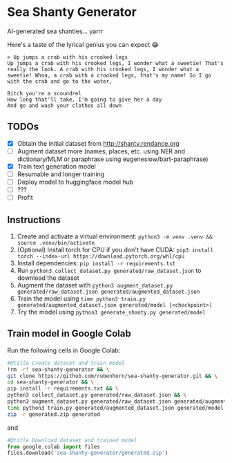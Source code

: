 # Sea Shanty Generator
AI-generated sea shanties... yarrr

Here's a taste of the lyrical genius you can expect 😂
```
> Up jumps a crab with his crooked legs
Up jumps a crab with his crooked legs, I wonder what a sweetie! That's really the look. A crab with his crooked legs, I wonder what a sweetie! Whoa, a crab with a crooked legs, that's my name! So I go with the crab and go to the water,

Bitch you're a scoundrel
How long that'll take, I'm going to give her a day
And go and wash your clothes all down
```

## TODOs
- [x] Obtain the initial dataset from http://shanty.rendance.org
- [ ] Augment dataset more (names, places, etc. using NER and dictionary/MLM or paraphrase using eugenesiow/bart-paraphrase)
- [x] Train text generation model
- [ ] Resumable and longer training
- [ ] Deploy model to huggingface model hub
- [ ] ???   
- [ ] Profit

## Instructions
1. Create and activate a virtual environment: `python3 -m venv .venv && source .venv/bin/activate`
2. (Optional) Install torch for CPU if you don't have CUDA: `pip3 install torch --index-url https://download.pytorch.org/whl/cpu`
3. Install dependencies: `pip install -r requirements.txt`
4. Run `python3 collect_dataset.py generated/raw_dataset.json` to download the dataset
5. Augment the dataset with `python3 augment_dataset.py generated/raw_dataset.json generated/augmented_dataset.json`
6. Train the model using `time python3 train.py generated/augmented_dataset.json generated/model [<checkpoint>]`
7. Try the model using `python3 generate_shanty.py generated/model`

## Train model in Google Colab
Run the following cells in Google Colab:
```bash
#@title Create dataset and train model
!rm -rf sea-shanty-generator && \
git clone https://github.com/rubenhorn/sea-shanty-generator.git && \
cd sea-shanty-generator && \
pip install -r requirements.txt && \
python3 collect_dataset.py generated/raw_dataset.json && \
python3 augment_dataset.py generated/raw_dataset.json generated/augmented_dataset.json && \
time python3 train.py generated/augmented_dataset.json generated/model && \
zip -r generated.zip generated
```
and
```python
#@title Download dataset and trained model
from google.colab import files
files.download('sea-shanty-generator/generated.zip')
```

